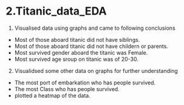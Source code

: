 # 2.Titanic_data_EDA

1. Visualised data using graphs and came to following conclusions
 - Most of those aboard titanic did not have siblings.
 - Most of those aboard titanic did not have childern or parents.
 - Most survived gender aboard the titanic was Female.
 - Most survived age sroup on titanic was of 20-30.
  
2. Visualidsed some other data on graphs for further understanding
 - The most port of embarkation who has people survived.
 - The most Class who has people survived.
 - plotted a heatmap of the data.
